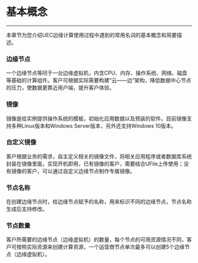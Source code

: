 # 基本概念
------
本章节为您介绍UEC边缘计算使用过程中遇到的常用名词的基本概念和简要描述。



### 边缘节点

一个边缘节点等同于一台边缘虚拟机，内含CPU、内存、操作系统、网络、磁盘等基础的计算组件。客户可根据实际需要构建“云——边”架构，降低数据中心节点的压力，使数据更靠近用户端，提升客户体验。



### 镜像

镜像是给实例提供操作系统的模板，初始化应用数据以及预装的软件。目前镜像支持多种Linux版本和Windows Server版本，另外还支持Windows 10版本。



### 自定义镜像

客户根据业务的需求，自主定义相关的镜像文件，将相关应用程序或者数据库系统封装在镜像里面，实现开机即用，已有镜像的客户，需要结合UFile上传使用；没有镜像的客户，可以通过自定义边缘节点制作专属镜像。



### 节点名称

在创建边缘节点时，给边缘节点赋予的名称，用来标识不同的边缘节点，节点名称生成后支持修改。



### 节点数量

客户所需要的边缘节点（边缘虚拟机）的数量，每个节点的可用资源情况不同，客户可按照实际资源来创建计算资源，一个运营商节点单次最多可以创建5个边缘节点（边缘虚拟机）。



